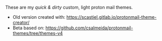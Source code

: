 
These are my _quick & dirty_ custom, light proton mail themes.

* Old version created with: https://scastiel.gitlab.io/protonmail-theme-creator/
* Beta based on: https://github.com/csalmeida/protonmail-themes/tree/themes-v4  


[beta version]: (beta.png) 
